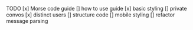 TODO
[x] Morse code guide
[] how to use guide
[x] basic styling
[] private convos
[x] distinct users
[] structure code
[] mobile styling
[] refactor message parsing
